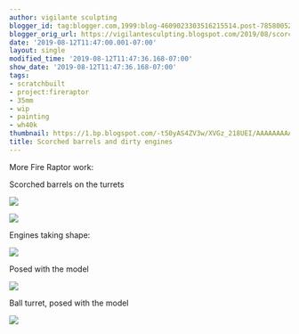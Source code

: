 ```yaml
---
author: vigilante sculpting
blogger_id: tag:blogger.com,1999:blog-4609023303516215514.post-7858005220878516185
blogger_orig_url: https://vigilantesculpting.blogspot.com/2019/08/scorched-barrels-and-dirty-engines.html
date: '2019-08-12T11:47:00.001-07:00'
layout: single
modified_time: '2019-08-12T11:47:36.168-07:00'
show_date: '2019-08-12T11:47:36.168-07:00'
tags:
- scratchbuilt
- project:fireraptor
- 35mm
- wip
- painting
- wh40k
thumbnail: https://1.bp.blogspot.com/-t50yAS4ZV3w/XVGz_218UEI/AAAAAAAAAa8/GB6WZokMMGkfI15LLcD82WBHmdQVqwGYQCLcBGAs/s320-c/IMG_6601.JPG
title: Scorched barrels and dirty engines
---
```

More Fire Raptor work:  
  
Scorched barrels on the turrets  

![](https://1.bp.blogspot.com/-t50yAS4ZV3w/XVGz_218UEI/AAAAAAAAAa8/GB6WZokMMGkfI15LLcD82WBHmdQVqwGYQCLcBGAs/s1600/IMG_6601.JPG)

  

![](https://1.bp.blogspot.com/-kW48_coFwwE/XVGz_09oCyI/AAAAAAAAAa4/uQL7bG3aW3Amm56ZeQny04vrfmvqNSkBQCLcBGAs/s1600/IMG_6602.JPG)

  
Engines taking shape:  

![](https://1.bp.blogspot.com/-kayUbqw3AbU/XVGz_1xTCHI/AAAAAAAAAbA/ia136hLgm9g3RUEGhwkpijrwY0DyrqGpACLcBGAs/s1600/IMG_6603.JPG)

  
Posed with the model  

![](https://1.bp.blogspot.com/-U160-wS2Qgw/XVG0A67I0CI/AAAAAAAAAbI/uB14n88VVc8IsWaSl0F61fGnYSAzfolNACLcBGAs/s1600/IMG_6605.JPG)

  
Ball turret, posed with the model  

![](https://1.bp.blogspot.com/-qPpIs7F0ysI/XVG0BWGbh9I/AAAAAAAAAbM/TyQ0n_wOLcQwa3fuIAsrAV7R0qmxMaxIgCLcBGAs/s1600/IMG_6606.JPG)

  
